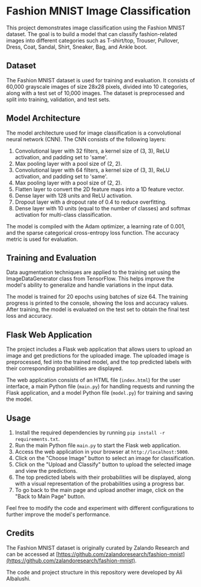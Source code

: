 # Fashion MNIST Image Classification

This project demonstrates image classification using the Fashion MNIST dataset. The goal is to build a model that can classify fashion-related images into different categories such as T-shirt/top, Trouser, Pullover, Dress, Coat, Sandal, Shirt, Sneaker, Bag, and Ankle boot.

## Dataset

The Fashion MNIST dataset is used for training and evaluation. It consists of 60,000 grayscale images of size 28x28 pixels, divided into 10 categories, along with a test set of 10,000 images. The dataset is preprocessed and split into training, validation, and test sets.

## Model Architecture

The model architecture used for image classification is a convolutional neural network (CNN). The CNN consists of the following layers:

1. Convolutional layer with 32 filters, a kernel size of (3, 3), ReLU activation, and padding set to 'same'.
2. Max pooling layer with a pool size of (2, 2).
3. Convolutional layer with 64 filters, a kernel size of (3, 3), ReLU activation, and padding set to 'same'.
4. Max pooling layer with a pool size of (2, 2).
5. Flatten layer to convert the 2D feature maps into a 1D feature vector.
6. Dense layer with 128 units and ReLU activation.
7. Dropout layer with a dropout rate of 0.4 to reduce overfitting.
8. Dense layer with 10 units (equal to the number of classes) and softmax activation for multi-class classification.

The model is compiled with the Adam optimizer, a learning rate of 0.001, and the sparse categorical cross-entropy loss function. The accuracy metric is used for evaluation.

## Training and Evaluation

Data augmentation techniques are applied to the training set using the ImageDataGenerator class from TensorFlow. This helps improve the model's ability to generalize and handle variations in the input data.

The model is trained for 20 epochs using batches of size 64. The training progress is printed to the console, showing the loss and accuracy values. After training, the model is evaluated on the test set to obtain the final test loss and accuracy.

## Flask Web Application

The project includes a Flask web application that allows users to upload an image and get predictions for the uploaded image. The uploaded image is preprocessed, fed into the trained model, and the top predicted labels with their corresponding probabilities are displayed.

The web application consists of an HTML file (`index.html`) for the user interface, a main Python file (`main.py`) for handling requests and running the Flask application, and a model Python file (`model.py`) for training and saving the model.

## Usage

1. Install the required dependencies by running `pip install -r requirements.txt`.
2. Run the main Python file `main.py` to start the Flask web application.
3. Access the web application in your browser at `http://localhost:5000`.
4. Click on the "Choose Image" button to select an image for classification.
5. Click on the "Upload and Classify" button to upload the selected image and view the predictions.
6. The top predicted labels with their probabilities will be displayed, along with a visual representation of the probabilities using a progress bar.
7. To go back to the main page and upload another image, click on the "Back to Main Page" button.

Feel free to modify the code and experiment with different configurations to further improve the model's performance.

## Credits

The Fashion MNIST dataset is originally curated by Zalando Research and can be accessed at [https://github.com/zalandoresearch/fashion-mnist](https://github.com/zalandoresearch/fashion-mnist).

The code and project structure in this repository were developed by Ali Albalushi.
